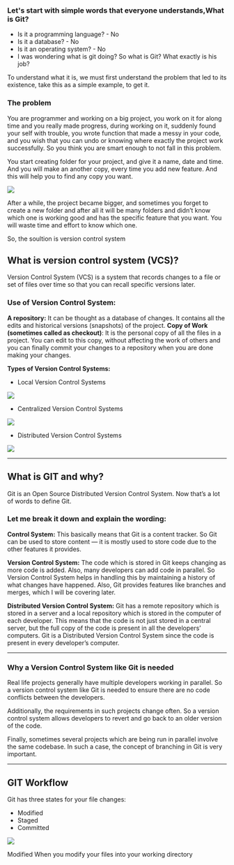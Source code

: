 
### Let's start with simple words that everyone understands,What is Git?

- Is it a programming language? - No
- Is it a database? - No
- Is it an operating system? - No
- I was wondering what is git doing?
So what is Git? What exactly is his job?

To understand what it is, we must first understand the problem that led to its existence, take this as a simple example, to get it.

### The problem

You are programmer and working on a big project, you work on it for along time and you really made progress, during working on it, suddenly found your self with trouble, you wrote function that made a messy in your code, and you wish that you can undo or knowing where exactly the project work successfully. So you think you are smart enough to not fall in this problem.
 
You start creating folder for your project, and give it a name, date and time.
And you will make an another copy, every time you add new feature. And this will help you to find any copy you want.

![](https://academy.hsoub.com/uploads/monthly_2016_01/Screenshot_from_2016-01-17_21-41-13.thumb.png.f9d72e356290b68d4bcda67b3562cf91.png)

After a while, the project became bigger, and sometimes you forget to create a new folder and after all it will be many folders and didn’t know which one is working good and has the specific feature that you want.
You will waste time and effort to know which one.

So, the soultion is
 version control system
## What is version control system (VCS)?
Version Control System (VCS) is a system that records changes to a file or set of files over time so that you can recall specific versions later.


### Use of Version Control System:

**A repository:** It can be thought as a database of changes. It contains all the edits and historical versions (snapshots) of the project.
**Copy of Work (sometimes called as checkout)**: It is the personal copy of all the files in a project. You can edit to this copy, without affecting the work of others and you can finally commit your changes to a repository when you are done making your changes.

**Types of Version Control Systems:**

* Local Version Control Systems

![](https://i.imgur.com/f7H1YsT.png)

* Centralized Version Control Systems

![](https://i.imgur.com/eVjIJQL.png)

* Distributed Version Control Systems

![](https://i.imgur.com/4z9QNBS.png)



---


## What is GIT and why?

Git is an Open Source Distributed Version Control System. Now that’s a lot of words to define Git.

### Let me break it down and explain the wording:

**Control System:** This basically means that Git is a content tracker. So Git can be used to store content — it is mostly used to store code due to the other features it provides.

**Version Control System:** The code which is stored in Git keeps changing as more code is added. Also, many developers can add code in parallel. So Version Control System helps in handling this by maintaining a history of what changes have happened.
Also, Git provides features like branches and merges, which I will be covering later.

**Distributed Version Control System:** Git has a remote repository which is stored in a server and a local repository which is stored in the computer of each developer. This means that the code is not just stored in a central server, but the full copy of the code is present in all the developers’ computers. Git is a Distributed Version Control System since the code is present in every developer’s computer.
 

---


### Why a Version Control System like Git is needed
Real life projects generally have multiple developers working in parallel. So a version control system like Git is needed to ensure there are no code conflicts between the developers.

Additionally, the requirements in such projects change often. So a version control system allows developers to revert and go back to an older version of the code.

Finally, sometimes several projects which are being run in parallel involve the same codebase. In such a case, the concept of branching in Git is very important.


---

## GIT Workflow

Git has three states for your file changes:
* Modified
* Staged
* Committed 
 
 ![](https://i.imgur.com/jj0jDFN.jpg)
 

Modified When you modify your files into your working directory
